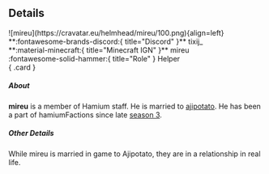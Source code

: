 ## Details
<div class="grid" markdown>
![mireu](https://cravatar.eu/helmhead/mireu/100.png){align=left}
**:fontawesome-brands-discord:{ title="Discord" }** tixij_<br>
**:material-minecraft:{ title="Minecraft IGN" }** mireu<br>
:fontawesome-solid-hammer:{ title="Role" } Helper<br>
{ .card }
</div>

##### About
**mireu** is a member of Hamium staff. He is married to [ajipotato](aji.md). He has been a part of hamiumFactions since late [season 3](../seasons/s3.md).

##### Other Details
While mireu is married in game to Ajipotato, they are in a relationship in real life.
